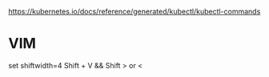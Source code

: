 https://kubernetes.io/docs/reference/generated/kubectl/kubectl-commands

# VIM

set shiftwidth=4
Shift + V && Shift > or <


